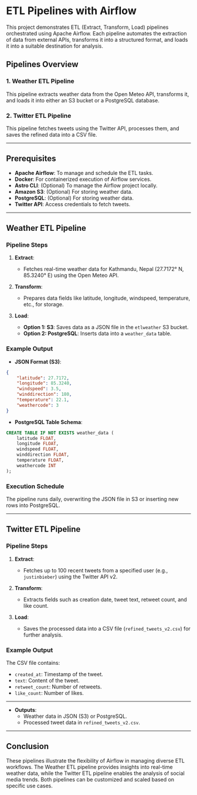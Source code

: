 # ETL Pipelines with Airflow

This project demonstrates ETL (Extract, Transform, Load) pipelines orchestrated using Apache Airflow. Each pipeline automates the extraction of data from external APIs, transforms it into a structured format, and loads it into a suitable destination for analysis.

## Pipelines Overview

### 1. Weather ETL Pipeline
This pipeline extracts weather data from the Open Meteo API, transforms it, and loads it into either an S3 bucket or a PostgreSQL database.

### 2. Twitter ETL Pipeline
This pipeline fetches tweets using the Twitter API, processes them, and saves the refined data into a CSV file.

---

## Prerequisites

- **Apache Airflow**: To manage and schedule the ETL tasks.
- **Docker**: For containerized execution of Airflow services.
- **Astro CLI**: (Optional) To manage the Airflow project locally.
- **Amazon S3**: (Optional) For storing weather data.
- **PostgreSQL**: (Optional) For storing weather data.
- **Twitter API**: Access credentials to fetch tweets.

---

## Weather ETL Pipeline

### Pipeline Steps
1. **Extract**:
   - Fetches real-time weather data for Kathmandu, Nepal (27.7172° N, 85.3240° E) using the Open Meteo API.

2. **Transform**:
   - Prepares data fields like latitude, longitude, windspeed, temperature, etc., for storage.

3. **Load**:
   - **Option 1: S3**: Saves data as a JSON file in the `etlweather` S3 bucket.
   - **Option 2: PostgreSQL**: Inserts data into a `weather_data` table.

### Example Output
- **JSON Format (S3)**:
```json
{
    "latitude": 27.7172,
    "longitude": 85.3240,
    "windspeed": 3.5,
    "winddirection": 180,
    "temperature": 22.1,
    "weathercode": 3
}
```
- **PostgreSQL Table Schema**:
```sql
CREATE TABLE IF NOT EXISTS weather_data (
    latitude FLOAT,
    longitude FLOAT,
    windspeed FLOAT,
    winddirection FLOAT,
    temperature FLOAT,
    weathercode INT
);
```

### Execution Schedule
The pipeline runs daily, overwriting the JSON file in S3 or inserting new rows into PostgreSQL.

---

## Twitter ETL Pipeline

### Pipeline Steps
1. **Extract**:
   - Fetches up to 100 recent tweets from a specified user (e.g., `justinbieber`) using the Twitter API v2.

2. **Transform**:
   - Extracts fields such as creation date, tweet text, retweet count, and like count.

3. **Load**:
   - Saves the processed data into a CSV file (`refined_tweets_v2.csv`) for further analysis.

### Example Output
The CSV file contains:
- `created_at`: Timestamp of the tweet.
- `text`: Content of the tweet.
- `retweet_count`: Number of retweets.
- `like_count`: Number of likes.


---

- **Outputs**:
  - Weather data in JSON (S3) or PostgreSQL.
  - Processed tweet data in `refined_tweets_v2.csv`.

---

## Conclusion

These pipelines illustrate the flexibility of Airflow in managing diverse ETL workflows. The Weather ETL pipeline provides insights into real-time weather data, while the Twitter ETL pipeline enables the analysis of social media trends. Both pipelines can be customized and scaled based on specific use cases.